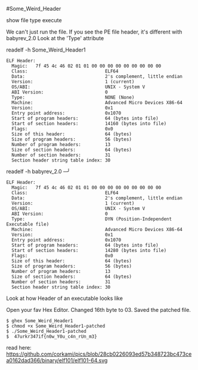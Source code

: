 #Some_Weird_Header

show file type
execute

We can't just run the file. If you see the PE file header, it's different with babyrev_2.0
Look at the 'Type' attribute

readelf -h Some_Weird_Header1
```─╯
ELF Header:
  Magic:   7f 45 4c 46 02 01 01 00 00 00 00 00 00 00 00 00 
  Class:                             ELF64
  Data:                              2's complement, little endian
  Version:                           1 (current)
  OS/ABI:                            UNIX - System V
  ABI Version:                       0
  Type:                              NONE (None)
  Machine:                           Advanced Micro Devices X86-64
  Version:                           0x1
  Entry point address:               0x1070
  Start of program headers:          64 (bytes into file)
  Start of section headers:          14160 (bytes into file)
  Flags:                             0x0
  Size of this header:               64 (bytes)
  Size of program headers:           56 (bytes)
  Number of program headers:         13
  Size of section headers:           64 (bytes)
  Number of section headers:         31
  Section header string table index: 30
```
readelf -h babyrev_2.0  ─╯
```
ELF Header:
  Magic:   7f 45 4c 46 02 01 01 00 00 00 00 00 00 00 00 00 
  Class:                             ELF64
  Data:                              2's complement, little endian
  Version:                           1 (current)
  OS/ABI:                            UNIX - System V
  ABI Version:                       0
  Type:                              DYN (Position-Independent Executable file)
  Machine:                           Advanced Micro Devices X86-64
  Version:                           0x1
  Entry point address:               0x1070
  Start of program headers:          64 (bytes into file)
  Start of section headers:          14280 (bytes into file)
  Flags:                             0x0
  Size of this header:               64 (bytes)
  Size of program headers:           56 (bytes)
  Number of program headers:         13
  Size of section headers:           64 (bytes)
  Number of section headers:         31
  Section header string table index: 30
```
Look at how Header of an executable looks like

Open your fav Hex Editor. Changed 16th byte to 03. Saved the patched file.
```
$ ghex Some_Weird_Header1  
$ chmod +x Some_Weird_Header1-patched
$ ./Some_Weird_Header1-patched
$  47urkr347if{n0w_Y0u_c4n_rUn_m3}
``` 

read here:
https://github.com/corkami/pics/blob/28cb0226093ed57b348723bc473cea0162dad366/binary/elf101/elf101-64.svg
